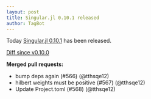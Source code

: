 ```yaml
---
layout: post
title: Singular.jl 0.10.1 released
author: TagBot
---
```


Today [Singular.jl 0.10.1](https://github.com/oscar-system/Singular.jl/releases/tag/v0.10.1) has
been released.

[Diff since v0.10.0](https://github.com/oscar-system/Singular.jl/compare/v0.10.0...v0.10.1)



**Merged pull requests:**
- bump deps again (#566) (@tthsqe12)
- hilbert weights must be positive (#567) (@tthsqe12)
- Update Project.toml (#568) (@tthsqe12)
